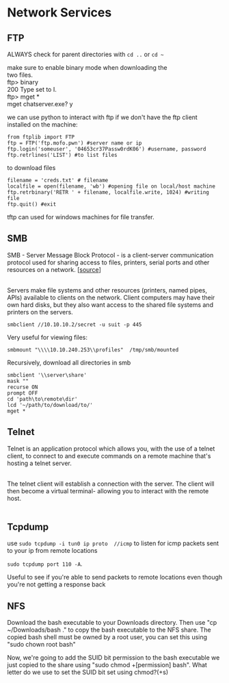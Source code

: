# Network Services
**FTP**
-------

ALWAYS check for parent directories with `cd ..` or `cd ~`

make sure to enable binary mode when downloading the  
two files.  
ftp> binary  
200 Type set to I.  
ftp> mget \*  
mget chatserver.exe? y

we can use python to interact with ftp if we don't have the ftp client installed on the machine:

```text-plain
from ftplib import FTP
ftp = FTP('ftp.mofo.pwn') #server name or ip
ftp.login('someuser', '04653cr37Passw0rdK06') #username, password
ftp.retrlines('LIST') #to list files
```

to download files

```text-plain
filename = 'creds.txt' # filename
localfile = open(filename, 'wb') #opening file on local/host machine
ftp.retrbinary('RETR ' + filename, localfile.write, 1024) #writing file
ftp.quit() #exit
```

tftp can used for windows machines for file transfer.

**SMB**
-------

SMB - Server Message Block Protocol - is a client-server communication protocol used for sharing access to files, printers, serial ports and other resources on a network. \[[source](https://searchnetworking.techtarget.com/definition/Server-Message-Block-Protocol)\]  
 

Servers make file systems and other resources (printers, named pipes, APIs) available to clients on the network. Client computers may have their own hard disks, but they also want access to the shared file systems and printers on the servers.

`smbclient //10.10.10.2/secret -u suit -p 445`

Very useful for viewing files:

`smbmount "\\\\10.10.240.253\\profiles"  /tmp/smb/mounted`

Recursively, download all directories in smb

```text-plain
smbclient '\\server\share'
mask ""
recurse ON
prompt OFF
cd 'path\to\remote\dir'
lcd '~/path/to/download/to/'
mget *
```

**Telnet**
----------

Telnet is an application protocol which allows you, with the use of a telnet client, to connect to and execute commands on a remote machine that's hosting a telnet server.   
 

The telnet client will establish a connection with the server. The client will then become a virtual terminal- allowing you to interact with the remote host.  
 

**Tcpdump**
-----------

use `sudo tcpdump -i tun0 ip proto  //icmp` to listen for icmp packets sent to your ip from remote locations

`sudo tcpdump port 110 -A`.

Useful to see if you're able to send packets to remote locations even though you're not getting a response back

**NFS**
-------

Download the bash executable to your Downloads directory. Then use "cp ~/Downloads/bash ." to copy the bash executable to the NFS share. The copied bash shell must be owned by a root user, you can set this using "sudo chown root bash"

Now, we're going to add the SUID bit permission to the bash executable we just copied to the share using "sudo chmod +\[permission\] bash". What letter do we use to set the SUID bit set using chmod?(+s)